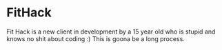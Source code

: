 # FitHack
Fit Hack is a new client in development by a 15 year old who is stupid and knows no shit about coding :)
This is goona be a long process.

